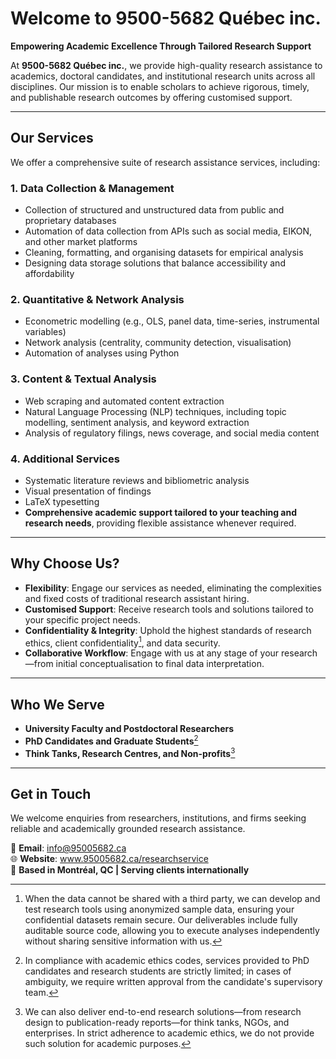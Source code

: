 # **Welcome to 9500-5682 Québec inc.**

**Empowering Academic Excellence Through Tailored Research Support**

At **9500-5682 Québec inc.**, we provide high-quality research assistance to academics, doctoral candidates, and institutional research units across all disciplines. Our mission is to enable scholars to achieve rigorous, timely, and publishable research outcomes by offering customised support.

---

## **Our Services**

We offer a comprehensive suite of research assistance services, including:

### **1. Data Collection & Management**
- Collection of structured and unstructured data from public and proprietary databases
- Automation of data collection from APIs such as social media, EIKON, and other market platforms
- Cleaning, formatting, and organising datasets for empirical analysis
- Designing data storage solutions that balance accessibility and affordability

### **2. Quantitative & Network Analysis**
- Econometric modelling (e.g., OLS, panel data, time-series, instrumental variables)
- Network analysis (centrality, community detection, visualisation)
- Automation of analyses using Python

### **3. Content & Textual Analysis**
- Web scraping and automated content extraction
- Natural Language Processing (NLP) techniques, including topic modelling, sentiment analysis, and keyword extraction
- Analysis of regulatory filings, news coverage, and social media content

### **4. Additional Services**
- Systematic literature reviews and bibliometric analysis
- Visual presentation of findings
- LaTeX typesetting
- **Comprehensive academic support tailored to your teaching and research needs**, providing flexible assistance whenever required. 

---

## **Why Choose Us?**

- **Flexibility**: Engage our services as needed, eliminating the complexities and fixed costs of traditional research assistant hiring.
- **Customised Support**: Receive research tools and solutions tailored to your specific project needs.
- **Confidentiality & Integrity**: Uphold the highest standards of research ethics, client confidentiality[^1], and data security.  
- **Collaborative Workflow**: Engage with us at any stage of your research—from initial conceptualisation to final data interpretation.

---

## **Who We Serve**

- **University Faculty and Postdoctoral Researchers**
- **PhD Candidates and Graduate Students**[^2]  
- **Think Tanks, Research Centres, and Non-profits**[^3]

---

## **Get in Touch**

We welcome enquiries from researchers, institutions, and firms seeking reliable and academically grounded research assistance.

📧 **Email**: info@95005682.ca  
🌐 **Website**: www.95005682.ca/researchservice  
📍 **Based in Montréal, QC | Serving clients internationally**

[^1]: When the data cannot be shared with a third party, we can develop and test research tools using anonymized sample data, ensuring your confidential datasets remain secure. 
Our deliverables include fully auditable source code, allowing you to execute analyses independently without sharing sensitive information with us.

[^2]: In compliance with academic ethics codes, services provided to PhD candidates and research students are strictly limited; in cases of ambiguity, we require written approval from the candidate's supervisory team.

[^3]: We can also deliver end-to-end research solutions—from research design to publication-ready reports—for think tanks, NGOs, and enterprises. 
In strict adherence to academic ethics, we do not provide such solution for academic purposes.
